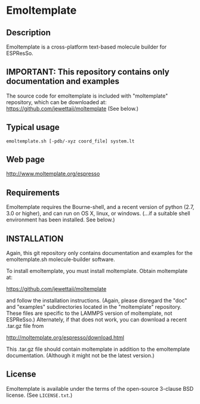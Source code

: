 Emoltemplate
===========

##  Description

Emoltemplate is a cross-platform text-based molecule builder for ESPResSo.

##  IMPORTANT: This repository contains only documentation and examples

The source code for emoltemplate is included with
"moltemplate" repository,
which can be downloaded at: 
https://github.com/jewettaij/moltemplate
(See below.)

## Typical usage

    emoltemplate.sh [-pdb/-xyz coord_file] system.lt

## Web page

http://www.moltemplate.org/espresso

## Requirements

Emoltemplate requires the Bourne-shell, and a recent version of python 
(2.7, 3.0 or higher), and can run on OS X, linux, or windows. (...if a 
suitable shell environment has been installed.  See below.)

## INSTALLATION

Again, this git repository only contains documentation and examples
for the emoltemplate.sh molecule-builder software.

To install emoltemplate, you must install moltemplate.
Obtain moltemplate at:

https://github.com/jewettaij/moltemplate

and follow the installation instructions.  (Again, please disregard the "doc" and "examples" subdirectories located in the "moltemplate" repository.  These files are specific to the LAMMPS version of moltemplate, not ESPReSso.)
Alternately, if that does not work, you can download a recent .tar.gz file from

http://moltemplate.org/espresso/download.html

This .tar.gz file should contain moltemplate in addition to the emoltemplate documentation.  (Although it might not be the latest version.)

## License

Emoltemplate is available under the terms of the open-source 3-clause BSD 
license.  (See `LICENSE.txt`.)

